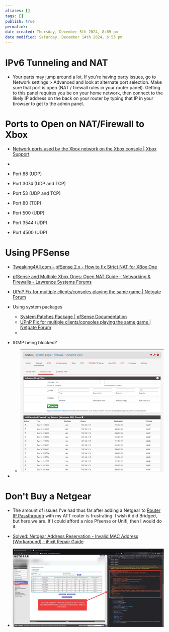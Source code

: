 ```yaml
---
aliases: []
tags: []
publish: true
permalink:
date created: Thursday, December 5th 2024, 8:09 pm
date modified: Saturday, December 14th 2024, 6:53 pm
---
```


# IPv6 Tunneling and NAT

- Your parts may jump around a lot.  If you're having party issues, go to Network settings > Advanced and look at alternate port selection.  Make sure that port is open (NAT / firewall rules in your router panel).  Getting to this panel requires you be on your home network, then connect to the likely IP address on the back on your router by typing that IP in your browser to get to the admin panel.

# Ports to Open on NAT/Firewall to Xbox

- [Network ports used by the Xbox network on the Xbox console | Xbox Support](https://support.xbox.com/en-US/help/hardware-network/connect-network/network-ports-used-xbox-live)

- 

- Port 88 (UDP)
- Port 3074 (UDP and TCP)
- Port 53 (UDP and TCP)
- Port 80 (TCP)
- Port 500 (UDP)
- Port 3544 (UDP)
- Port 4500 (UDP)

# Using PFSense

- [Tweaking4All.com - pfSense 2.x - How to fix Strict NAT for XBox One](https://www.tweaking4all.com/network-internet/pfsense-strict-nat-xbox-one/)
- [pfSense and Multiple Xbox Ones: Open NAT Guide - Networking & Firewalls - Lawrence Systems Forums](https://forums.lawrencesystems.com/t/pfsense-and-multiple-xbox-ones-open-nat-guide/2409)
- [UPnP Fix for multiple clients/consoles playing the same game | Netgate Forum](https://forum.netgate.com/topic/169837/upnp-fix-for-multiple-clients-consoles-playing-the-same-game/78)
- Using system packages
	- [System Patches Package | pfSense Documentation](https://docs.netgate.com/pfsense/en/latest/development/system-patches.html)
	- [UPnP Fix for multiple clients/consoles playing the same game | Netgate Forum](https://forum.netgate.com/topic/169837/upnp-fix-for-multiple-clients-consoles-playing-the-same-game)
	- 

- IGMP being blocked?
	- ![](_attachments/file-20241214191242944.png)
- 
# Don't Buy a Netgear

- The amount of issues I've had thus far after adding a Netgear to [Router IP Passthrough](../../📁%2007%20-%20Cybersader%20Arsenal/Home%20Network/Bridging%20New%20Home%20Router/Bridging%20New%20Home%20Router.md) with my ATT router is frustrating.  I wish it did Bridged, but here we are.  If I could afford a nice Pfsense or Unifi, then I would do it.

- [Solved: Netgear Address Reservation - Invalid MAC Address [Workaround] - iFixit Repair Guide](https://www.ifixit.com/Guide/Solved:+Netgear+Address+Reservation+-+Invalid+MAC+Address+%5BWorkaround%5D/162994)
- ![](_attachments/file-20241205201805625.png)